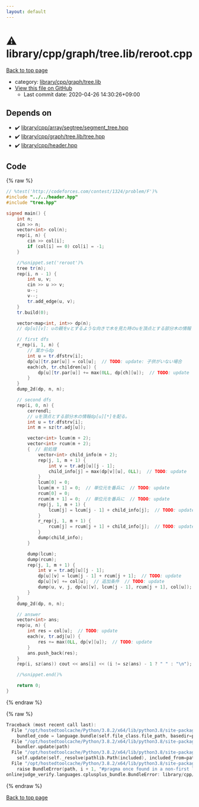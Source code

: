 ```yaml
---
layout: default
---
```


<!-- mathjax config similar to math.stackexchange -->
<script type="text/javascript" async
  src="https://cdnjs.cloudflare.com/ajax/libs/mathjax/2.7.5/MathJax.js?config=TeX-MML-AM_CHTML">
</script>
<script type="text/x-mathjax-config">
  MathJax.Hub.Config({
    TeX: { equationNumbers: { autoNumber: "AMS" }},
    tex2jax: {
      inlineMath: [ ['$','$'] ],
      processEscapes: true
    },
    "HTML-CSS": { matchFontHeight: false },
    displayAlign: "left",
    displayIndent: "2em"
  });
</script>

<script type="text/javascript" src="https://cdnjs.cloudflare.com/ajax/libs/jquery/3.4.1/jquery.min.js"></script>
<script src="https://cdn.jsdelivr.net/npm/jquery-balloon-js@1.1.2/jquery.balloon.min.js" integrity="sha256-ZEYs9VrgAeNuPvs15E39OsyOJaIkXEEt10fzxJ20+2I=" crossorigin="anonymous"></script>
<script type="text/javascript" src="../../../../../assets/js/copy-button.js"></script>
<link rel="stylesheet" href="../../../../../assets/css/copy-button.css" />


# :warning: library/cpp/graph/tree.lib/reroot.cpp

<a href="../../../../../index.html">Back to top page</a>

* category: <a href="../../../../../index.html#eaeee77e776a943cad05fb3e3b603f65">library/cpp/graph/tree.lib</a>
* <a href="{{ site.github.repository_url }}/blob/master/library/cpp/graph/tree.lib/reroot.cpp">View this file on GitHub</a>
    - Last commit date: 2020-04-26 14:30:26+09:00




## Depends on

* :heavy_check_mark: <a href="../../array/segtree/segment_tree.hpp.html">library/cpp/array/segtree/segment_tree.hpp</a>
* :heavy_check_mark: <a href="tree.hpp.html">library/cpp/graph/tree.lib/tree.hpp</a>
* :heavy_check_mark: <a href="../../header.hpp.html">library/cpp/header.hpp</a>


## Code

<a id="unbundled"></a>
{% raw %}
```cpp
// %test('http://codeforces.com/contest/1324/problem/F')%
#include "../../header.hpp"
#include "tree.hpp"

signed main() {
    int n;
    cin >> n;
    vector<int> col(n);
    rep(i, n) {
        cin >> col[i];
        if (col[i] == 0) col[i] = -1;
    }

    //%snippet.set('reroot')%
    tree tr(n);
    rep(i, n - 1) {
        int u, v;
        cin >> u >> v;
        u--;
        v--;
        tr.add_edge(u, v);
    }
    tr.build(0);

    vector<map<int, int>> dp(n);
    // dp[u][v]: uの親をvとするような向きで木を見た時のuを頂点とする部分木の情報

    // first dfs
    r_rep(i, 1, n) {
        // 葉からdp
        int u = tr.dfstrv[i];
        dp[u][tr.par[u]] = col[u];  // TODO: update: 子供がいない場合
        each(ch, tr.children[u]) {
            dp[u][tr.par[u]] += max(0LL, dp[ch][u]);  // TODO: update
        }
    }
    dump_2d(dp, n, n);

    // second dfs
    rep(i, 0, n) {
        cerrendl;
        // uを頂点とする部分木の情報dp[u][*]を配る。
        int u = tr.dfstrv[i];
        int m = sz(tr.adj[u]);

        vector<int> lcum(m + 2);
        vector<int> rcum(m + 2);
        {  // 前処理
            vector<int> child_info(m + 2);
            rep(j, 1, m + 1) {
                int v = tr.adj[u][j - 1];
                child_info[j] = max(dp[v][u], 0LL);  // TODO: update
            }
            lcum[0] = 0;
            lcum[m + 1] = 0;  // 単位元を番兵に  // TODO: update
            rcum[0] = 0;
            rcum[m + 1] = 0;  // 単位元を番兵に  // TODO: update
            rep(j, 1, m + 1) {
                lcum[j] = lcum[j - 1] + child_info[j];  // TODO: update
            }
            r_rep(j, 1, m + 1) {
                rcum[j] = rcum[j + 1] + child_info[j];  // TODO: update
            }
            dump(child_info);
        }

        dump(lcum);
        dump(rcum);
        rep(j, 1, m + 1) {
            int v = tr.adj[u][j - 1];
            dp[u][v] = lcum[j - 1] + rcum[j + 1];  // TODO: update
            dp[u][v] += col[u];  // 追加条件  // TODO: update
            dump(u, v, j, dp[u][v], lcum[j - 1], rcum[j + 1], col[u]);
        }
    }
    dump_2d(dp, n, n);

    // answer
    vector<int> ans;
    rep(u, n) {
        int res = col[u];  // TODO: update
        each(v, tr.adj[u]) {
            res += max(0LL, dp[v][u]);  // TODO: update
        }
        ans.push_back(res);
    }
    rep(i, sz(ans)) cout << ans[i] << (i != sz(ans) - 1 ? " " : "\n");

    //%snippet.end()%

    return 0;
}

```
{% endraw %}

<a id="bundled"></a>
{% raw %}
```cpp
Traceback (most recent call last):
  File "/opt/hostedtoolcache/Python/3.8.2/x64/lib/python3.8/site-packages/onlinejudge_verify/docs.py", line 340, in write_contents
    bundled_code = language.bundle(self.file_class.file_path, basedir=pathlib.Path.cwd())
  File "/opt/hostedtoolcache/Python/3.8.2/x64/lib/python3.8/site-packages/onlinejudge_verify/languages/cplusplus.py", line 170, in bundle
    bundler.update(path)
  File "/opt/hostedtoolcache/Python/3.8.2/x64/lib/python3.8/site-packages/onlinejudge_verify/languages/cplusplus_bundle.py", line 282, in update
    self.update(self._resolve(pathlib.Path(included), included_from=path))
  File "/opt/hostedtoolcache/Python/3.8.2/x64/lib/python3.8/site-packages/onlinejudge_verify/languages/cplusplus_bundle.py", line 214, in update
    raise BundleError(path, i + 1, "#pragma once found in a non-first line")
onlinejudge_verify.languages.cplusplus_bundle.BundleError: library/cpp/header.hpp: line 2: #pragma once found in a non-first line

```
{% endraw %}

<a href="../../../../../index.html">Back to top page</a>

